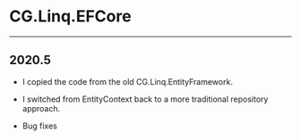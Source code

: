 # CG.Linq.EFCore
---

## 2020.5

* I copied the code from the old CG.Linq.EntityFramework.

* I switched from EntityContext back to a more traditional repository approach.

* Bug fixes

